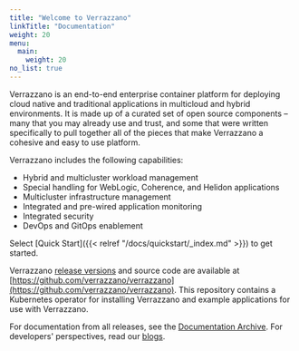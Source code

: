 ```yaml
---
title: "Welcome to Verrazzano"
linkTitle: "Documentation"
weight: 20
menu:
  main:
    weight: 20
no_list: true
---
```


Verrazzano is an end-to-end enterprise container platform for deploying cloud native and traditional applications in multicloud and hybrid environments. It is made up of a curated set of open source components – many that you may already use and trust, and some that were written specifically to pull together all of the pieces that make Verrazzano a cohesive and easy to use platform.

Verrazzano includes the following capabilities:

* Hybrid and multicluster workload management
* Special handling for WebLogic, Coherence, and Helidon applications
* Multicluster infrastructure management
* Integrated and pre-wired application monitoring
* Integrated security
* DevOps and GitOps enablement


Select [Quick Start]({{< relref "/docs/quickstart/_index.md" >}}) to get started.

Verrazzano [release versions](https://github.com/verrazzano/verrazzano/releases/) and source code are available at [https://github.com/verrazzano/verrazzano](https://github.com/verrazzano/verrazzano).
This repository contains a Kubernetes operator for installing Verrazzano and example applications for use with Verrazzano.

For documentation from all releases, see the [Documentation Archive](../../archive). For developers' perspectives, read our [blogs](https://medium.com/verrazzano).
